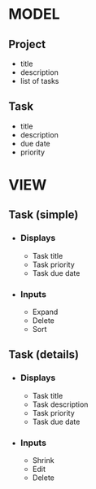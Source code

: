 # MODEL
## Project
- title
- description
- list of tasks

## Task
- title
- description
- due date
- priority

# VIEW
## Task (simple)
- ### Displays
  - Task title
  - Task priority
  - Task due date
- ### Inputs
  - Expand
  - Delete
  - Sort
## Task (details)
- ### Displays
  - Task title
  - Task description
  - Task priority
  - Task due date
- ### Inputs
  - Shrink
  - Edit
  - Delete
